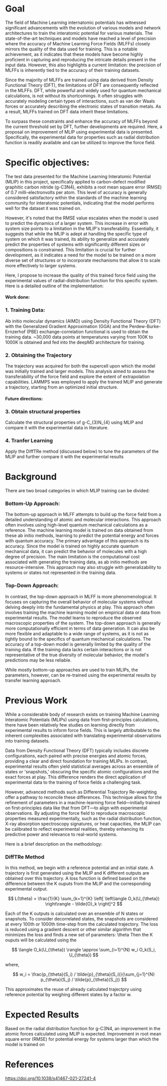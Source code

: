 # Goal
The field of Machine Learning internatomic potentials has witnessed significant advancements with the evolution of various models and network architectures to train the interatomic potential for various materials. The state-of-the-art techniques and models have reached a level of precision where the accuracy of Machine Learning Force Fields (MLFFs) closely mirrors the quality of the data used for training. This is a notable achievement, as it indicates that these models have become highly proficient in capturing and reproducing the intricate details present in the input data. However, this also highlights a current limitation: the precision of MLFFs is inherently tied to the accuracy of their training datasets.

Since the majority of MLFFs are trained using data derived from Density Functional Theory (DFT), the limitations of DFT are consequently reflected in the MLFFs. DFT, while powerful and widely used for quantum mechanical calculations, is not without its shortcomings. It often struggles with accurately modeling certain types of interactions, such as van der Waals forces or accurately describing the electronic states of transition metals. As a result, MLFFs trained on DFT data inherit these limitations.

To surpass these constraints and enhance the accuracy of MLFFs beyond the current threshold set by DFT, further developments are required. Here, a proposal on improvement of MLIP using experimental data is presented. Specifically, the experimental data for properties such as radial distribution function is readily available and can be utilized to improve the force field. 

# Specific objectives:
The test data presented for the Machine Learning Interatomic Potential (MLIP) in this project, specifically applied to carbon-defect modified graphitic carbon nitride (g-C3N4), exhibits a root mean square error (RMSE) of 0.7 milli-electronvolts per atom. This level of accuracy is generally considered satisfactory within the standards of the machine learning community for interatomic potentials, indicating that the model performs well for the dataset it was trained on.

However, it's noted that the RMSE value escalates when the model is used to predict the dynamics of a larger system. This increase in error with system size points to a limitation in the MLIP's transferability. Essentially, it suggests that while the MLIP is adept at handling the specific type of system on which it was trained, its ability to generalize and accurately predict the properties of systems with significantly different sizes or compositions is constrained. This limitation is crucial for further development, as it indicates a need for the model to be trained on a more diverse set of structures or to incorporate mechanisms that allow it to scale more effectively to larger systems.

Here, I propose to increase the quality of this trained force field using the experimental values of radial-distribution function for this specific system. Here is a detailed outline of the implementation: 

#### Work done:
### 1. Training Data: 
Ab initio molecular dynamics (AIMD) using Density Functional Theory (DFT) with the Generalized Gradient Approximation (GGA) and the Perdew-Burke-Ernzerhof (PBE) exchange-correlation functional is used to obtain the training data. ~30,000 data points at temperatures varying from 100K to 1000K is obtained and fed into the deepMD architecture for training.

### 2. Obtaining the Trajectory
The trajectory was acquired for both the supercell upon which the model was initially trained and larger models. This analysis aimed to assess the transferability of the force field and explore the extent of extrapolation capabilities. LAMMPS was employed to apply the trained MLIP and generate a trajectory, starting from an optimized initial structure. 

#### Future directions:
### 3. Obtain structural properties 
Calculate the structural properties of g-C_{3}N_{4} using MLIP and compare it with the experimental data in literature. 

### 4. Tranfer Learning
Apply the DiffTRe method (discussed below) to tune the parameters of the MLIP and further compare it with the experimental results 

# Background

There are two broad categories in which MLIP training can be divided: 

### Bottom-Up Approach:
The bottom-up approach in MLFF attempts to build up the force field from a detailed understanding of atomic and molecular interactions. This approach often involves using high-level quantum mechanical calculations as a reference. The machine learning model is trained on data obtained from these ab initio methods, learning to predict the potential energy and forces with quantum accuracy. The primary advantage of this approach is its accuracy. Since the model is trained on highly accurate quantum mechanical data, it can predict the behavior of molecules with a high degree of precision. The main limitation is the computational cost associated with generating the training data, as ab initio methods are resource-intensive. This approach may also struggle with generalizability to systems or states not represented in the training data.

### Top-Down Approach:
In contrast, the top-down approach in MLFF is more phenomenological. It focuses on capturing the overall behavior of molecular systems without delving deeply into the fundamental physics at play. This approach often involves training the machine learning model on empirical data or data from experimental results. The model learns to reproduce the observed macroscopic properties of the system. The top-down approach is generally more computationally efficient in terms of data generation. It can also be more flexible and adaptable to a wide range of systems, as it is not as tightly bound to the specifics of quantum mechanical calculations. The accuracy of a top-down model is generally limited by the quality of the training data. If the training data lacks certain interactions or is not representative of the true diversity of molecular behavior, the model's predictions may be less reliable.

While mostly bottom-up approaches are used to train MLIPs, the parameters, however, can be re-trained using the experimental results by transfer learning approach. 

# Previous Work

While a considerable body of research exists on training Machine Learning Interatomic Potentials (MLIPs) using data from first-principles calculations, there have been relatively few studies on learning directly from experimental results to inform force fields. This is largely attributable to the inherent complexities associated with translating experimental observations into training datasets.

Data from Density Functional Theory (DFT) typically includes discrete configurations, each paired with precise energies and atomic forces, providing a clear and direct foundation for training MLIPs. In contrast, experimental results often yield statistical averages across an ensemble of states or 'snapshots,' obscuring the specific atomic configurations and the exact forces at play. This difference renders the direct application of experimental data to the training of force fields a challenging task.

However, advanced methods such as Differential Trajectory Re-weighting offer a pathway to reconcile these differences. This technique allows for the refinement of parameters in a machine-learning force field—initially trained on first-principles data like that from DFT—to align with experimental observations. By adjusting the force field to reproduce macroscopic properties measured experimentally, such as the radial distribution function, X-ray absorption spectroscopy signatures, or heat capacities, the MLIP can be calibrated to reflect experimental realities, thereby enhancing its predictive power and relevance to real-world systems.

Here is a brief description on the methodology:

### DiffTRe Method

In this method, we begin with a reference potential and an initial state. A trajectory is first generated using the MLIP and K different outputs are obtained over this trajectory. 
A loss function is defined based on the difference between the K ouputs from the MLIP and the corresponding experimental output. 

$$
L(\theta) = \frac{1}{K} \sum_{k=1}^{K} \left[ \left\langle O_k(U_{\theta}) \right\rangle - \tilde{O}_k \right]^2
$$

Each of the K outputs is calculated over an ensemble of N states or snapshots. To consider decorrelated states, the snapshots are considered at every 100th or 1000th time-step from the calculated trajectory. 
The loss is reduced using a gradient descent or other similar algorithm that minimizes the loss and finds a new set of parameters: \theta
Then the K ouputs will be calculated using the 

$$
\langle O_k(U_{\theta}) \rangle \approx \sum_{i=1}^{N} w_i O_k(S_i, U_{\theta})
$$

where,

$$
w_i = \frac{p_{\theta}(S_i) / \tilde{p}_{\theta}(S_i)}{\sum_{j=1}^{N} p_{\theta}(S_j) / \tilde{p}_{\theta}(S_j)}
$$

This approximates the reuse of already calculated trajectpry using reference potential by weighing different states by a factor w. 

# Expected Results
Based on the radial distribution function for g-C3N4, an improvement in the atomic forces calculated using MLIP is expected. 
Improvement in root mean square error (RMSE) for potential energy for systems larger than which the model is trained on 

# References
https://doi.org/10.1038/s41467-021-27241-4
